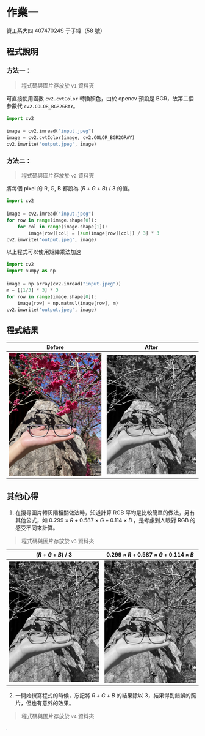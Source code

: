 # 作業一

資工系大四 40747024S 于子緯（58 號）

## 程式說明

### 方法一：

>  程式碼與圖片存放於 `v1` 資料夾

可直接使用函數 `cv2.cvtColor` 轉換顏色，由於 opencv 預設是 BGR，故第二個參數代 `cv2.COLOR_BGR2GRAY`。

```python
import cv2

image = cv2.imread("input.jpeg")
image = cv2.cvtColor(image, cv2.COLOR_BGR2GRAY)
cv2.imwrite('output.jpeg', image)
```

### 方法二：

> 程式碼與圖片存放於 `v2` 資料夾

將每個 pixel 的 R, G, B 都設為 $(R+G+B)\ /\ 3$ 的值。

```python
import cv2

image = cv2.imread("input.jpeg")
for row in range(image.shape[0]):
    for col in range(image.shape[1]):
        image[row][col] = [sum(image[row][col]) / 3] * 3
cv2.imwrite('output.jpeg', image)
```

以上程式可以使用矩陣乘法加速

```python
import cv2
import numpy as np

image = np.array(cv2.imread("input.jpeg"))
m = [[1/3] * 3] * 3
for row in range(image.shape[0]):
    image[row] = np.matmul(image[row], m)
cv2.imwrite('output.jpeg', image)
```

## 程式結果

| Before               | After                 |
| -------------------- | --------------------- |
| ![](./v1/input.jpeg) | ![](./v1/output.jpeg) |

## 其他心得

1. 在搜尋圖片轉灰階相關做法時，知道計算 RGB 平均是比較簡單的做法，另有其他公式，如 $0.299 \times R + 0.587 \times G + 0.114 \times B$ ，是考慮到人眼對 RGB 的感受不同來計算。

> 程式碼與圖片存放於 `v3` 資料夾

| $(R+G+B)\ /\ 3$       | $0.299 \times R + 0.587 \times G + 0.114 \times B$ |
| --------------------- | -------------------------------------------------- |
| ![](./v2/output.jpeg) | ![](./v3/output.jpeg)                              |

2. 一開始撰寫程式的時候，忘記將 $R+G+B$ 的結果除以 $3$，結果得到錯誤的照片，但也有意外的效果。
> 程式碼與圖片存放於 `v4` 資料夾

<img src="./v4/output.jpeg" style="zoom:15%;" />

